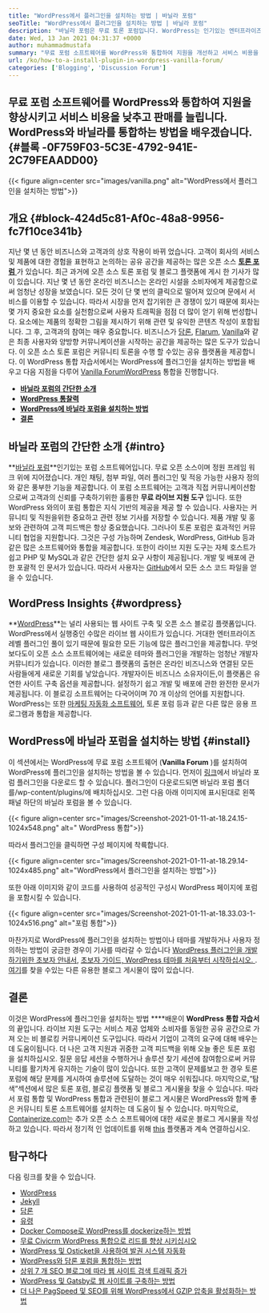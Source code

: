 ```yaml
---
title: "WordPress에서 플러그인을 설치하는 방법 | 바닐라 포럼" 
seoTitle: "WordPress에서 플러그인을 설치하는 방법 | 바닐라 포럼" 
description: "바닐라 포럼은 무료 토론 포럼입니다. WordPress는 인기있는 엔터프라이즈 수준의 오픈 소스 CM입니다. WordPress에서 바닐라 포럼을 설치하는 방법을 배우겠습니다." 
date: Wed, 13 Jan 2021 04:31:37 +0000
author: muhammadmustafa
summary: "무료 포럼 소프트웨어를 WordPress와 통합하여 지원을 개선하고 서비스 비용을 낮추고 판매를 늘리십시오. WordPress와 바닐라를 통합하는 방법을 배우겠습니다." 
url: /ko/how-to-a-install-plugin-in-wordpress-vanilla-forum/
categories: ['Blogging', 'Discussion Forum']
---
```


## 무료 포럼 소프트웨어를 WordPress와 통합하여 지원을 향상시키고 서비스 비용을 낮추고 판매를 늘립니다. WordPress와 바닐라를 통합하는 방법을 배우겠습니다.   {#블록 -0F759F03-5C3E-4792-941E-2C79FEAADD00}

{{< figure align=center src="images/vanilla.png" alt="WordPress에서 플러그인을 설치하는 방법">}}


## 개요   {#block-424d5c81-Af0c-48a8-9956-fc7f10ce341b}
지난 몇 년 동안 비즈니스와 고객과의 상호 작용이 바뀌 었습니다. 고객이 회사의 서비스 및 제품에 대한 경험을 표현하고 논의하는 공유 공간을 제공하는 많은 오픈 소스 [**토론 포럼** ][1]가 있습니다. 최근 과거에 오픈 소스 토론 포럼 및 블로그 플랫폼에 게시 한 기사가 많이 있습니다. 지난 몇 년 동안 온라인 비즈니스는 온라인 시설을 소비자에게 제공함으로써 엄청난 성장을 보였습니다. 모든 것이 단 몇 번의 클릭으로 떨어져 있으며 문에서 서비스를 이용할 수 있습니다. 따라서 시장을 먼저 잡기위한 큰 경쟁이 있기 때문에 회사는 몇 가지 중요한 요소를 실천함으로써 사용자 트래픽을 점점 더 많이 얻기 위해 번성합니다.
요소에는 제품의 정확한 그림을 제시하기 위해 관련 및 유익한 콘텐츠 작성이 포함됩니다. 그 후, 고객과의 참여는 매우 중요합니다. 비즈니스가 [담론][2], [Flarum][3], [Vanilla][4]와 같은 최종 사용자와 양방향 커뮤니케이션을 시작하는 공간을 제공하는 많은 도구가 있습니다. 이 오픈 소스 토론 포럼은 커뮤니티 토론을 수행 할 수있는 공유 플랫폼을 제공합니다. 이 WordPress 통합 자습서에서는 WordPress에 플러그인을 설치하는 방법을 배우고 다음 지점을 다루어 [Vanilla Forum][5][WordPress][6] 통합을 진행합니다.
  * **[바닐라 포럼의 간단한 소개][7]**
  * **[WordPress 통찰력][8]**
  * **[WordPress에 바닐라 포럼을 설치하는 방법][9]**
  * **[결론][10]**

## 바닐라 포럼의 간단한 소개   {#intro}
**[바닐라 포럼][5]**인기있는 포럼 소프트웨어입니다. 무료 오픈 소스이며 정원 프레임 워크 위에 지어졌습니다. 개인 채팅, 첨부 파일, 여러 플러그인 및 적응 가능한 사용자 정의와 같은 풍부한 기능을 제공합니다. 이 포럼 소프트웨어는 고객과 직접 커뮤니케이션함으로써 고객과의 신뢰를 구축하기위한 훌륭한  **무료 라이브 지원 도구**  입니다. 또한 WordPress 와의이 포럼 통합은 지식 기반의 제공을 제공 할 수 있습니다. 사용자는 커뮤니티 및 직원을위한 중요하고 관련 정보 기사를 저장할 수 있습니다.
제품 개발 및 홍보와 관련하여 고객 피드백은 항상 중요했습니다. 그러나이 토론 포럼은 효과적인 커뮤니티 협업을 지원합니다. 그것은 구성 가능하며 Zendesk, WordPress, GitHub 등과 같은 많은 소프트웨어와 통합을 제공합니다. 또한이 라이브 지원 도구는 자체 호스트가 쉽고 PHP 및 MySQL과 같은 간단한 설치 요구 사항이 제공됩니다. 개발 및 배포에 관한 포괄적 인 문서가 있습니다. 따라서 사용자는 [GitHub][11]에서 모든 소스 코드 파일을 얻을 수 있습니다.

## WordPress Insights   {#wordpress}
**[WordPress][6]**는 널리 사용되는 웹 사이트 구축 및 오픈 소스 블로깅 플랫폼입니다. WordPress에서 실행중인 수많은 라이브 웹 사이트가 있습니다. 거대한 엔터프라이즈 레벨 플러그인 풀이 있기 때문에 필요한 모든 기능에 많은 플러그인을 제공합니다. 무엇 보다도이 오픈 소스 소프트웨어에는 새로운 테마와 플러그인을 개발하는 엄청난 개발자 커뮤니티가 있습니다. 이러한 블로그 플랫폼의 출현은 온라인 비즈니스와 연결된 모든 사람들에게 새로운 기회를 낳았습니다. 개발자이든 비즈니스 소유자이든,이 플랫폼은 유연한 사이트 구축 옵션을 제공합니다.
설정하기 쉽고 개발 및 배포에 관한 완전한 문서가 제공됩니다. 이 블로깅 소프트웨어는 다국어이며 70 개 이상의 언어를 지원합니다. WordPress는 또한 [마케팅 자동화 소프트웨어][12], 토론 포럼 등과 같은 다른 많은 응용 프로그램과 통합을 제공합니다.

## WordPress에 바닐라 포럼을 설치하는 방법   {#install}
이 섹션에서는 WordPress에 무료 포럼 소프트웨어 (**Vanilla Forum** )를 설치하여 WordPress에 플러그인을 설치하는 방법을 볼 수 있습니다.
먼저이 [링크][13]에서 바닐라 포럼 플러그인을 다운로드 할 수 있습니다.
플러그인이 다운로드되면 바닐라 포럼 폴더를/wp-content/plugins/에 배치하십시오.
그런 다음 아래 이미지에 표시된대로 왼쪽 패널 하단의 바닐라 포럼을 볼 수 있습니다.

{{< figure align=center src="images/Screenshot-2021-01-11-at-18.24.15-1024x548.png" alt=" WordPress 통합">}}

따라서 플러그인을 클릭하면 구성 페이지에 착륙합니다.

{{< figure align=center src="images/Screenshot-2021-01-11-at-18.29.14-1024x485.png" alt="WordPress에서 플러그인을 설치하는 방법">}}

또한 아래 이미지와 같이 코드를 사용하여 성공적인 구성시 WordPress 페이지에 포럼을 포함시킬 수 있습니다.

{{< figure align=center src="images/Screenshot-2021-01-11-at-18.33.03-1-1024x516.png" alt="포럼 통합">}}

마찬가지로 WordPress에 플러그인을 설치하는 방법이나 테마를 개발하거나 사용자 정의하는 방법이 궁금한 경우이 기사를 따라갈 수 있습니다 [WordPress 플러그인을 개발하기위한 초보자 안내서][14], [초보자 가이드, WordPress 테마를 처음부터 시작하십시오. ][15]. [여기][16]를 찾을 수있는 다른 유용한 블로그 게시물이 많이 있습니다.

## 결론
이것은 WordPress에 플러그인을 설치하는 방법 ****배운이  **WordPress 통합 자습서**  의 끝입니다. 라이브 지원 도구는 서비스 제공 업체와 소비자를 동일한 공유 공간으로 가져 오는 비 블로킹 커뮤니케이션 도구입니다. 따라서 기업이 고객의 요구에 대해 배우는 데 도움이됩니다. 더 나은 고객 지원과 귀중한 고객 피드백을 위해 오늘 좋은 토론 포럼을 설치하십시오. 질문 응답 세션을 수행하거나 솔루션 찾기 세션에 참여함으로써 커뮤니티를 활기차게 유지하는 기술이 많이 있습니다. 또한 고객이 문제를보고 한 경우 토론 포럼에 해당 문제를 게시하여 솔루션에 도달하는 것이 매우 쉬워집니다. 마지막으로,“탐색”섹션에서 많은 토론 포럼, 블로깅 플랫폼 및 블로그 게시물을 찾을 수 있습니다.
따라서 포럼 통합 및 WordPress 통합과 관련된이 블로그 게시물은 WordPress와 함께 좋은 커뮤니티 토론 소프트웨어를 설치하는 데 도움이 될 수 있습니다. 마지막으로, [Containerize.com][17]는 추가 오픈 소스 소프트웨어에 대한 새로운 블로그 게시물을 작성하고 있습니다. 따라서 정기적 인 업데이트를 위해 [this][16] 플랫폼과 계속 연결하십시오.

## 탐구하다
다음 링크를 찾을 수 있습니다.
  * [WordPress][18]
  * [Jekyll][19]
  * [담론][2]
  * [유령][20]
  * [Docker Compose로 WordPress를 dockerize하는 방법][21]
  * [무료 Civicrm WordPress 통합으로 리드를 향상 시키십시오][22]
  * [WordPress 및 Osticket을 사용하여 발권 시스템 자동화][23]
  * [WordPress와 담론 포럼을 통합하는 방법][24]
  * [상위 7 개 SEO 블로그에 따라 웹 사이트 검색 트래픽 증가][25]
  * [WordPress 및 Gatsby로 웹 사이트를 구축하는 방법][26]
  * [더 나은 PagSpeed ​​및 SEO를 위해 WordPress에서 GZIP 압축을 활성화하는 방법][27]

  
[1]: https://products.containerize.com/discussion-forum
[2]: https://products.containerize.com/discussion-forum/discourse/
[3]: https://products.containerize.com/discussion-forum/flarum/
[4]: https://products.containerize.com/discussion-forum/vanilla/
[5]: https://products.containerize.com/discussion-forum/vanilla
[6]: https://products.containerize.com/blogging/wordpress
[7]: #intro
[8]: #wordpress
[9]: #install
[10]: #Conclusion
[11]: https://github.com/vanilla/vanilla
[12]: https://products.containerize.com/marketing-automation
[13]: https://wordpress.org/plugins/vanilla-forums/
[14]: https://blog.containerize.com/2020/11/13/a-beginners-guide-to-develop-a-wordpress-plugin/
[15]: https://blog.containerize.com/blogging/a-beginners-guide-to-create-wordpress-theme-from-scratch/
[16]: https://blog.containerize.com/
[17]: https://www.containerize.com/
[18]: https://products.containerize.com/blogging/wordpress/
[19]: https://products.containerize.com/blogging/jekyll/
[20]: https://products.containerize.com/blogging/ghost/
[21]: https://blog.containerize.com/blogging/how-to-dockerize-wordpress-docker-wordpress/
[22]: https://blog.containerize.com/blogging/civicrm-wordpress-integration-wordpress-tutorial/
[23]: https://blog.containerize.com/blogging/automate-ticketing-system-using-wordpress-and-osticket/
[24]: https://blog.containerize.com/blogging/how-to-integrate-discourse-forum-with-wordpress/
[25]: https://blog.containerize.com/blogging/increase-website-search-traffic-by-following-top-7-seo-blogs/
[26]: https://blog.containerize.com/blogging/how-does-gatsby-integrate-with-wordpress-gatsby-wordpress/
[27]: https://blog.containerize.com/2020/12/12/how-to-enable-gzip-compression-in-wordpress-for-better-speed/

